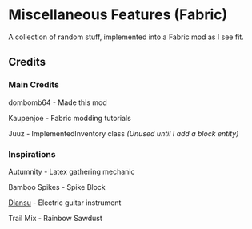 # Miscellaneous Features (Fabric)
A collection of random stuff, implemented into a Fabric mod as I see fit.

## Credits
### Main Credits
dombomb64 - Made this mod

Kaupenjoe - Fabric modding tutorials

Juuz - ImplementedInventory class _(Unused until I add a block entity)_

### Inspirations
Autumnity - Latex gathering mechanic

Bamboo Spikes - Spike Block

[Diansu](https://youtu.be/xL0dykSFFXM?si=ASLGDXqEy8WCqK19&t=472 "I Invented a Minecraft Mod to Take Over an SMP") - Electric guitar instrument

Trail Mix - Rainbow Sawdust